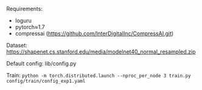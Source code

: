 Requirements: 

- loguru
- pytorch≈1.7
- compressai (https://github.com/InterDigitalInc/CompressAI.git)

Dataset: https://shapenet.cs.stanford.edu/media/modelnet40_normal_resampled.zip

Default config: lib/config.py

Train: `python -m torch.distributed.launch --nproc_per_node 3 train.py config/train/config_exp1.yaml`

